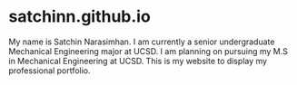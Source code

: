 # satchinn.github.io
My name is Satchin Narasimhan. I am currently a senior undergraduate Mechanical Engineering major at UCSD. I am planning on pursuing my M.S in Mechanical Engineering at UCSD. This is my website to display my professional portfolio.
